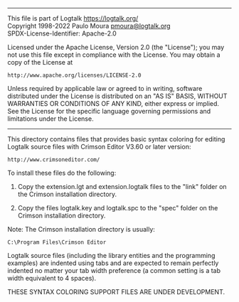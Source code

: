 ________________________________________________________________________

This file is part of Logtalk <https://logtalk.org/>  
Copyright 1998-2022 Paulo Moura <pmoura@logtalk.org>  
SPDX-License-Identifier: Apache-2.0

Licensed under the Apache License, Version 2.0 (the "License");
you may not use this file except in compliance with the License.
You may obtain a copy of the License at

    http://www.apache.org/licenses/LICENSE-2.0

Unless required by applicable law or agreed to in writing, software
distributed under the License is distributed on an "AS IS" BASIS,
WITHOUT WARRANTIES OR CONDITIONS OF ANY KIND, either express or implied.
See the License for the specific language governing permissions and
limitations under the License.
________________________________________________________________________


This directory contains files that provides basic syntax coloring 
for editing Logtalk source files with Crimson Editor V3.60 or later 
version:

	http://www.crimsoneditor.com/

To install these files do the following:

1. Copy the extension.lgt and extension.logtalk files to the "link"
folder on the Crimson installation directory.

2. Copy the files logtalk.key and logtalk.spc to the "spec" folder on 
the Crimson installation directory.

Note: The Crimson installation directory is usually:

	C:\Program Files\Crimson Editor

Logtalk source files (including the library entities and the programming
examples) are indented using tabs and are expected to remain perfectly 
indented no matter your tab width preference (a common setting is a tab
width equivalent to 4 spaces).


THESE SYNTAX COLORING SUPPORT FILES ARE UNDER DEVELOPMENT.
